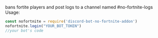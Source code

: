 bans fortite players and post logs to a channel named #no-fortnite-logs
Usage:

```Javascript
const nofortnite = require('discord-bot-no-fortnite-addon')
nofortnite.login("YOUR_BOT_TOKEN")
//your bot's code
```

